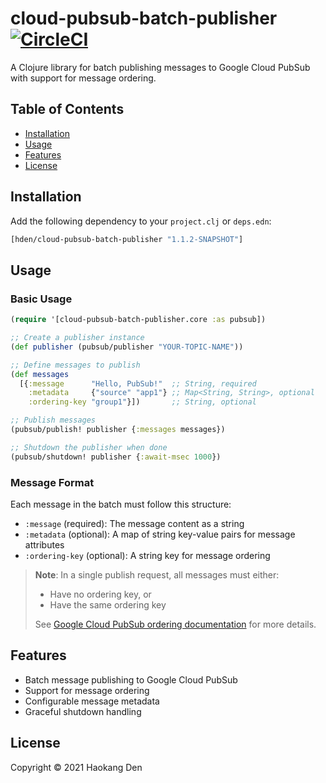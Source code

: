# cloud-pubsub-batch-publisher [![CircleCI](https://dl.circleci.com/status-badge/img/gh/hden/cloud-pubsub-batch-publisher/tree/master.svg?style=svg)](https://dl.circleci.com/status-badge/redirect/gh/hden/cloud-pubsub-batch-publisher/tree/master)

A Clojure library for batch publishing messages to Google Cloud PubSub with support for message ordering.

## Table of Contents

- [Installation](#installation)
- [Usage](#usage)
- [Features](#features)
- [License](#license)

## Installation

Add the following dependency to your `project.clj` or `deps.edn`:

```clj
[hden/cloud-pubsub-batch-publisher "1.1.2-SNAPSHOT"]
```

## Usage

### Basic Usage

```clj
(require '[cloud-pubsub-batch-publisher.core :as pubsub])

;; Create a publisher instance
(def publisher (pubsub/publisher "YOUR-TOPIC-NAME"))

;; Define messages to publish
(def messages
  [{:message      "Hello, PubSub!"  ;; String, required
    :metadata     {"source" "app1"} ;; Map<String, String>, optional
    :ordering-key "group1"}])       ;; String, optional

;; Publish messages
(pubsub/publish! publisher {:messages messages})

;; Shutdown the publisher when done
(pubsub/shutdown! publisher {:await-msec 1000})
```

### Message Format

Each message in the batch must follow this structure:

- `:message` (required): The message content as a string
- `:metadata` (optional): A map of string key-value pairs for message attributes
- `:ordering-key` (optional): A string key for message ordering

> **Note**: In a single publish request, all messages must either:
> - Have no ordering key, or
> - Have the same ordering key
>
> See [Google Cloud PubSub ordering documentation](https://cloud.google.com/pubsub/docs/ordering) for more details.

## Features

- Batch message publishing to Google Cloud PubSub
- Support for message ordering
- Configurable message metadata
- Graceful shutdown handling

## License

Copyright © 2021 Haokang Den
